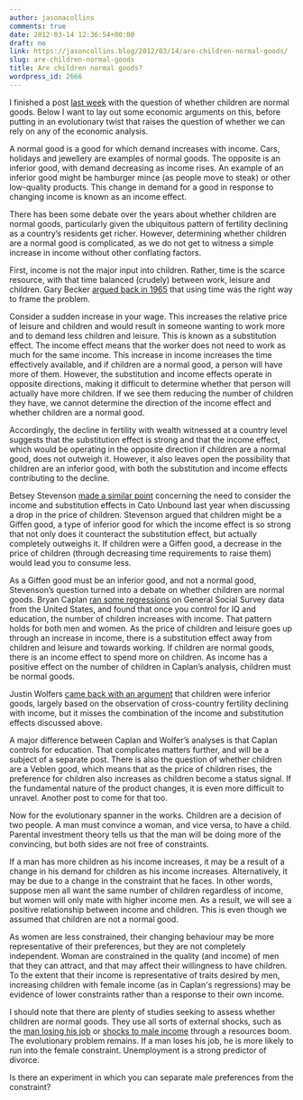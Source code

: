 ```yaml
---
author: jasonacollins
comments: true
date: 2012-03-14 12:36:54+00:00
draft: no
link: https://jasoncollins.blog/2012/03/14/are-children-normal-goods/
slug: are-children-normal-goods
title: Are children normal goods?
wordpress_id: 2666
---
```


I finished a post [last week](https://jasoncollins.blog/2012/03/male-income-and-reproductive-success/) with the question of whether children are normal goods. Below I want to lay out some economic arguments on this, before putting in an evolutionary twist that raises the question of whether we can rely on any of the economic analysis.

A normal good is a good for which demand increases with income. Cars, holidays and jewellery are examples of normal goods. The opposite is an inferior good, with demand decreasing as income rises. An example of an inferior good might be hamburger mince (as people move to steak) or other low-quality products. This change in demand for a good in response to changing income is known as an income effect.

There has been some debate over the years about whether children are normal goods, particularly given the ubiquitous pattern of fertility declining as a country’s residents get richer. However, determining whether children are a normal good is complicated, as we do not get to witness a simple increase in income without other conflating factors.

First, income is not the major input into children. Rather, time is the scarce resource, with that time balanced (crudely) between work, leisure and children. Gary Becker [argued back in 1965](http://www.jstor.org/discover/10.2307/2228949?uid=3737536&uid=2129&uid=2&uid=70&uid=4&sid=47698744155127) that using time was the right way to frame the problem.

Consider a sudden increase in your wage. This increases the relative price of leisure and children and would result in someone wanting to work more and to demand less children and leisure. This is known as a substitution effect. The income effect means that the worker does not need to work as much for the same income. This increase in income increases the time effectively available, and if children are a normal good, a person will have more of them. However, the substitution and income effects operate in opposite directions, making it difficult to determine whether that person will actually have more children. If we see them reducing the number of children they have, we cannot determine the direction of the income effect and whether children are a normal good.

Accordingly, the decline in fertility with wealth witnessed at a country level suggests that the substitution effect is strong and that the income effect, which would be operating in the opposite direction if children are a normal good, does not outweigh it. However, it also leaves open the possibility that children are an inferior good, with both the substitution and income effects contributing to the decline.

Betsey Stevenson [made a similar point](http://www.cato-unbound.org/2011/05/10/betsey-stevenson/parents-are-unhappy-but-why-and-should-we-care/) concerning the need to consider the income and substitution effects in Cato Unbound last year when discussing a drop in the price of children. Stevenson argued that children might be a Giffen good, a type of inferior good for which the income effect is so strong that not only does it counteract the substitution effect, but actually completely outweighs it. If children were a Giffen good, a decrease in the price of children (through decreasing time requirements to raise them) would lead you to consume less.

As a Giffen good must be an inferior good, and not a normal good, Stevenson’s question turned into a debate on whether children are normal goods. Bryan Caplan [ran some regressions](http://econlog.econlib.org/archives/2011/06/kids_are_normal.html) on General Social Survey data from the United States, and found that once you control for IQ and education, the number of children increases with income. That pattern holds for both men and women. As the price of children and leisure goes up through an increase in income, there is a substitution effect away from children and leisure and towards working. If children are normal goods, there is an income effect to spend more on children. As income has a positive effect on the number of children in Caplan’s analysis, children must be normal goods.

Justin Wolfers [came back with an argument](http://www.freakonomics.com/2011/06/10/the-rich-vs-poor-debate-are-kids-normal-or-inferior-goods/) that children were inferior goods, largely based on the observation of cross-country fertility declining with income, but it misses the combination of the income and substitution effects discussed above.

A major difference between Caplan and Wolfer’s analyses is that Caplan controls for education. That complicates matters further, and will be a subject of a separate post. There is also the question of whether children are a Veblen good, which means that as the price of children rises, the preference for children also increases as children become a status signal. If the fundamental nature of the product changes, it is even more difficult to unravel. Another post to come for that too.

Now for the evolutionary spanner in the works. Children are a decision of two people. A man must convince a woman, and vice versa, to have a child. Parental investment theory tells us that the man will be doing more of the convincing, but both sides are not free of constraints.

If a man has more children as his income increases, it may be a result of a change in his demand for children as his income increases. Alternatively, it may be due to a change in the constraint that he faces. In other words, suppose men all want the same number of children regardless of income, but women will only mate with higher income men. As a result, we will see a positive relationship between income and children. This is even though we assumed that children are not a normal good.

As women are less constrained, their changing behaviour may be more representative of their preferences, but they are not completely independent. Woman are constrained in the quality (and income) of men that they can attract, and that may affect their willingness to have children. To the extent that their income is representative of traits desired by men, increasing children with female income (as in Caplan's regressions) may be evidence of lower constraints rather than a response to their own income.

I should note that there are plenty of studies seeking to assess whether children are normal goods. They use all sorts of external shocks, such as the [man losing his job](http://web.ebscohost.com/ehost/detail?vid=4&hid=105&sid=572008d5-3031-41c0-8c82-65906b4e11f0%40sessionmgr115&bdata=JnNpdGU9ZWhvc3QtbGl2ZQ%3d%3d#db=bth&AN=49051426) or [shocks to male income](http://research.stlouisfed.org/wp/2008/2008-040.pdf) through a resources boom. The evolutionary problem remains. If a man loses his job, he is more likely to run into the female constraint. Unemployment is a strong predictor of divorce.

Is there an experiment in which you can separate male preferences from the constraint?
